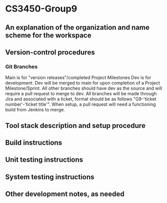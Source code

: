 # CS3450-Group9
## An explanation of the organization and name scheme for the workspace
## Version-control procedures
### Git Branches
Main is for "version releases"/completed Project Milestones
Dev is for development.  Dev will be merged to main for upon completion of a Project Milestone/Sprint.
All other branches should have dev as the source and will require a pull request to merge to dev.
All branches will be made through Jira and associated with a ticket, format should be as follows "G9-'ticket number'-'ticket title'".
When setup, a pull request will need a functioning build from Jenkins to merge.
## Tool stack description and setup procedure
## Build instructions
## Unit testing instructions
## System testing instructions
## Other development notes, as needed
